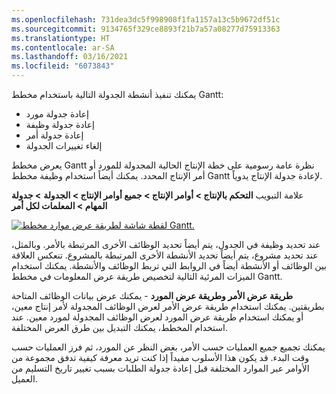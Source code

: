 ```yaml
---
ms.openlocfilehash: 731dea3dc5f998908f1fa1157a13c5b9672df51c
ms.sourcegitcommit: 9134765f329ce8893f21b7a57a08277d75913363
ms.translationtype: HT
ms.contentlocale: ar-SA
ms.lasthandoff: 03/16/2021
ms.locfileid: "6073843"
---
```

يمكنك تنفيذ أنشطة الجدولة التالية باستخدام مخطط Gantt:

-   إعادة جدولة مورد
-   إعادة جدولة وظيفة
-   إعادة جدولة أمر
-   إلغاء تغييرات الجدولة

يعرض مخطط Gantt نظرة عامة رسومية على خطة الإنتاج الحالية المجدولة للمورد أو أمر الإنتاج المحدد.
يمكنك أيضاً استخدام وظيفة مخطط Gantt لإعادة جدولة الإنتاج يدوياً.

علامة التبويب **التحكم بالإنتاج > أوامر الإنتاج > جميع أوامر الإنتاج > الجدولة** **> جدولة المهام > المعلمات لكل أمر**


[![لقطة شاشة لطريقة عرض موارد مخطط Gantt.](../media/gantt-order-view.png)](../media/gantt-order-view.png#lightbox)


عند تحديد وظيفة في الجدول، يتم أيضاً تحديد الوظائف الأخرى المرتبطة بالأمر. وبالمثل، عند تحديد مشروع، يتم أيضاً تحديد الأنشطة الأخرى المرتبطة بالمشروع. تنعكس العلاقة بين الوظائف أو الأنشطة أيضاً في الروابط التي تربط الوظائف والأنشطة. يمكنك استخدام الميزات المرئية التالية لتخصيص طريقة عرض المعلومات في مخطط Gantt.

**طريقة عرض الأمر وطريقة عرض المورد** - يمكنك عرض بيانات الوظائف المتاحة بطريقتين. يمكنك استخدام طريقة عرض الأمر لعرض الوظائف المجدولة لأمر إنتاج معين، أو يمكنك استخدام طريقة عرض المورد لعرض الوظائف المجدولة لمورد معين. عند استخدام المخطط، يمكنك التبديل بين طرق العرض المختلفة.

يمكنك تجميع جميع العمليات حسب الأمر، بغض النظر عن المورد، ثم فرز العمليات حسب وقت البدء. قد يكون هذا الأسلوب مفيداً إذا كنت تريد معرفة كيفية تدفق مجموعة من الأوامر عبر الموارد المختلفة قبل إعادة جدولة الطلبات بسبب تغيير تاريخ التسليم من العميل.

